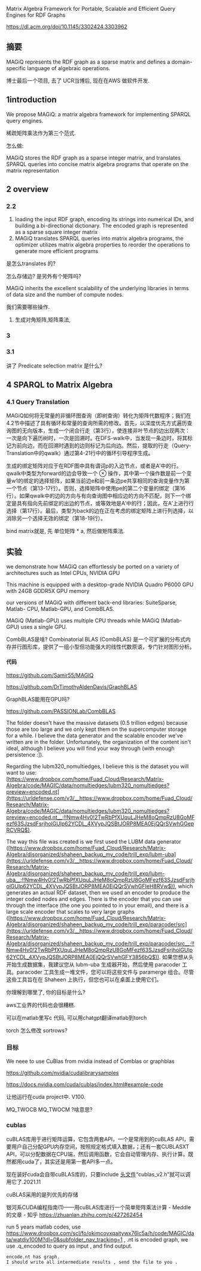Matrix Algebra Framework for Portable, Scalable and Efficient Query Engines for RDF Graphs

https://dl.acm.org/doi/10.1145/3302424.3303962

## 摘要

MAGiQ represents the RDF graph as a sparse matrix and defines a domain-specific language of algebraic operations.

博士最后一个项目, 去了 UCR当博后, 现在在AWS 做软件开发. 

## 1introduction

We propose MAGiQ: a matrix algebra framework for implementing SPARQL query engines.

稀疏矩阵乘法作为第三个范式. 

怎么做:

MAGiQ stores the RDF graph as a sparse integer matrix, and translates SPARQL queries into concise matrix algebra programs that operate on the matrix representation

## 2 overview

### 2.2

1.  loading the input RDF graph, encoding its strings into numerical IDs, and building a bi-directional dictionary. The encoded graph is represented as a sparse square integer matrix
2. MAGiQ translates SPARQL queries into matrix algebra programs,  the optimizer utilizes matrix algebra properties to reorder the operations to generate more efficient programs

是怎么translates 的?

怎么存储边? 是另外有个矩阵吗? 

MAGiQ inherits the excellent scalability of the underlying libraries in terms of data size and the number of compute nodes. 

我们需要哪些操作. 

1. 生成对角矩阵,矩阵乘法, 

### 3

### 3.1

讲了 Predicate selection matrix 是什么? 

## 4 SPARQL to Matrix Algebra

### 4.1 Query Translation

MAGiQ如何将无常量的非循环图查询（即树查询）转化为矩阵代数程序；我们在4.2节中描述了具有循环和常量的查询所需的修改。首先，以深度优先方式遍历查询图的无向版本，生成一个闭合行走（第3行），使连接非叶节点的边出现两次：一次是向下遍历树时，一次是回溯时。在DFS-walk中，当发现一条边时，将其标记为前向边，而在回溯时遇到的边则标记为后向边。然后，提取的行走（Query-Translation中的qwalk）通过第4-21行中的循环引导程序生成。

生成的绑定矩阵对应于在RDF图中具有谓词p的入边节点，或者是A′中的行。qwalk中类型为forward的边会导致一个 ⊗ 操作，其中第一个操作数是前一个变量w1的绑定的选择矩阵，如果当前边e和前一条边pe共享相同的查询变量作为第一个节点（第13-17行）。否则，选择矩阵中使用pe的第二个变量的绑定（第16行）。如果qwalk中的边的方向与有向查询图中相应边的方向不匹配，则下一个绑定是具有指向先前绑定的出边的节点，或等效地是A′中的行；因此，在A′上进行行选择（第17行）。最后，类型为back的边在正在考虑的绑定矩阵上进行列选择，以消除另一个选择无效的绑定（第18-19行）。

bind matrix就是, 先 单位矩阵 * a, 然后做矩阵乘法. 



## 实验

we demonstrate how MAGiQ can effortlessly be ported on a variety of architectures such as Intel CPUs, NVIDIA GPU

This machine is equipped with a desktop-grade NVIDIA Quadro P6000 GPU with 24GB GDDR5X GPU memory

our versions of MAGiQ with different back-end libraries: SuiteSparse, Matlab- CPU, Matlab-GPU, and CombBLAS. 

MAGiQ (Matlab-GPU) uses multiple CPU threads while MAGiQ (Matlab-GPU) uses a single GPU.

CombBLAS是啥?  Combinatorial BLAS (CombBLAS) 是一个可扩展的分布式内存并行图形库，提供了一组小型但功能强大的线性代数原语，专门针对图形分析。

#### 代码

https://github.com/Samir55/MAGIQ 

https://github.com/DrTimothyAldenDavis/GraphBLAS

GraphBLAS能用在GPU吗? 

https://github.com/PASSIONLab/CombBLAS

The folder doesn't have the massive datasets (0.5 trillion edges) because those are too large and we only kept them on the supercomputer storage for a while. I believe the data generator and the scalable encoder we've written are in the folder. Unfortunately, the organization of the content isn't ideal, although I believe you will find your way through (with enough persistence :]).

Regarding the lubm320_nomultiedges, I believe this is the dataset you will want to use: [https://www.dropbox.com/home/Fuad_Cloud/Research/Matrix-Algebra/code/MAGIC/data/nomultiedges/lubm320_nomultiedges?preview=encoded.nt](https://urldefense.com/v3/__https://www.dropbox.com/home/Fuad_Cloud/Research/Matrix-Algebra/code/MAGIC/data/nomultiedges/lubm320_nomultiedges?preview=encoded.nt__;!!Nmw4Hv0!2TwRbPfXUquLJHeM8oQmpRzU8GoMFezf63SJzsdFsrjholGUlp62YCDL_4XVypJQSBtJORP8MEA0EjQQrSVwhGGepRCVRQ$). 

The way this file was created is we first used the LUBM data generator ([https://www.dropbox.com/home/Fuad_Cloud/Research/Matrix-Algebra/disorganized/shaheen_backup_my_code/trill_exp/lubm-uba](https://urldefense.com/v3/__https://www.dropbox.com/home/Fuad_Cloud/Research/Matrix-Algebra/disorganized/shaheen_backup_my_code/trill_exp/lubm-uba__;!!Nmw4Hv0!2TwRbPfXUquLJHeM8oQmpRzU8GoMFezf63SJzsdFsrjholGUlp62YCDL_4XVypJQSBtJORP8MEA0EjQQrSVwhGFIeH8RVw$)), which generates an actual RDF dataset, then we used an encoder to produce the integer coded nodes and edges. There is the encoder that you can use through the interface (the one you pointed to in your email), and there is a large scale encoder that scales to very large graphs ([https://www.dropbox.com/home/Fuad_Cloud/Research/Matrix-Algebra/disorganized/shaheen_backup_my_code/trill_exp/paracoder/src](https://urldefense.com/v3/__https://www.dropbox.com/home/Fuad_Cloud/Research/Matrix-Algebra/disorganized/shaheen_backup_my_code/trill_exp/paracoder/src__;!!Nmw4Hv0!2TwRbPfXUquLJHeM8oQmpRzU8GoMFezf63SJzsdFsrjholGUlp62YCDL_4XVypJQSBtJORP8MEA0EjQQrSVwhGFY3856bQ$)). 如果您想从头开始生成数据集，我建议您从 lubm-uba 生成器开始，然后使用 paracoder 工具。paracoder 工具生成一堆文件，您可以将这些文件与 paramerge 组合。尽管这些工具旨在在 Shaheen 上执行，但您也可以在桌面上使用它们。 



你理解到哪里了, 你的目标是什么? 

aws工业界的代码也会很糟糕. 

可以在matlab里写c 代码, 可以用chatgpt翻译matlab到torch 

torch 怎么修改 sortrows? 

### 目标

We neee to use CuBlas from nvidia instead of Comblas or graphblas

https://github.com/nvidia/cudalibrarysamples

https://docs.nvidia.com/cuda/cublas/index.html#example-code

让他运行在cuda project中.  V100.

MQ_TWOCB MQ_TWOCM ?啥意思?

### cublas

cuBLAS库用于进行矩阵运算，它包含两套API，一个是常用到的cuBLAS API，需要用户自己分配GPU内存空间，按照规定格式填入数据，；还有一套CUBLASXT API，可以分配数据在CPU端，然后调用函数，它会自动管理内存、执行计算。既然都用cuda了，其实还是用第一套API多一点。

现在装好cuda会自带cuBLAS库的，只要include [头文件](https://www.zhihu.com/search?q=头文件&search_source=Entity&hybrid_search_source=Entity&hybrid_search_extra={"sourceType"%3A"article"%2C"sourceId"%3A"438551588"})“cublas_v2.h”就可以调用它了.2021.11

cuBLAS采用的是列优先的存储

银河系CUDA编程指南(1)——用cuBLAS库进行一个简单矩阵乘法计算 - Meddle的文章 - 知乎 https://zhuanlan.zhihu.com/p/427262454

run 5 years matlab codes, use https://www.dropbox.com/scl/fo/okimcovxqaitywx76lc5a/h/code/MAGIC/data/watdiv100M?dl=0&subfolder_nav_tracking=1 ,  .nt is encoded graph,  we use .q_encoded to query as input , and find output. 

```
encode.nt has graph.
I should write all intermediate results , send the file to you . 
```


